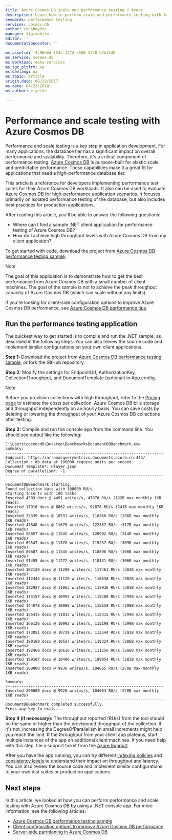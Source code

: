 ```yaml
---
title: Azure Cosmos DB scale and performance testing | Azure
description: Learn how to perform scale and performance testing with Azure Cosmos DB
keywords: performance testing
services: cosmos-db
author: rockboyfor
manager: digimobile
editor: ''
documentationcenter: ''

ms.assetid: f4c96ebd-f53c-427d-a500-3f28fe7b11d0
ms.service: cosmos-db
ms.workload: data-services
ms.tgt_pltfrm: na
ms.devlang: na
ms.topic: article
origin.date: 08/29/2017
ms.date: 04/23/2018
ms.author: v-yeche

---
```

# Performance and scale testing with Azure Cosmos DB

Performance and scale testing is a key step in application development. For many applications, the database tier has a significant impact on overall performance and scalability. Therefore, it's a critical component of performance testing. [Azure Cosmos DB](https://www.azure.cn/home/features/cosmos-db/) is purpose-built for elastic scale and predictable performance. These capabilities make it a great fit for applications that need a high-performance database tier. 

This article is a reference for developers implementing performance test suites for their Azure Cosmos DB workloads. It also can be used to evaluate Azure Cosmos DB for high-performance application scenarios. It focuses primarily on isolated performance testing of the database, but also includes best practices for production applications.

After reading this article, you'll be able to answer the following questions: 

* Where can I find a sample .NET client application for performance testing of Azure Cosmos DB? 
* How do I achieve high throughput levels with Azure Cosmos DB from my client application?

To get started with code, download the project from [Azure Cosmos DB performance testing sample](https://github.com/Azure/azure-documentdb-dotnet/tree/master/samples/documentdb-benchmark). 

> [!NOTE]
> The goal of this application is to demonstrate how to get the best performance from Azure Cosmos DB with a small number of client machines. The goal of the sample is not to achieve the peak throughput capacity of Azure Cosmos DB (which can scale without any limits).
> 
> 

If you're looking for client-side configuration options to improve Azure Cosmos DB performance, see [Azure Cosmos DB performance tips](performance-tips.md).

## Run the performance testing application
The quickest way to get started is to compile and run the .NET sample, as described in the following steps. You can also review the source code and implement similar configurations on your own client applications.

**Step 1:** Download the project from [Azure Cosmos DB performance testing sample](https://github.com/Azure/azure-documentdb-dotnet/tree/master/samples/documentdb-benchmark), or fork the GitHub repository.

**Step 2:** Modify the settings for EndpointUrl, AuthorizationKey, CollectionThroughput, and DocumentTemplate (optional) in App.config.

> [!NOTE]
> Before you provision collections with high throughput, refer to the [Pricing page](https://www.azure.cn/pricing/details/cosmos-db/) to estimate the costs per collection. Azure Cosmos DB bills storage and throughput independently on an hourly basis. You can save costs by deleting or lowering the throughput of your Azure Cosmos DB collections after testing.
> 
> 

**Step 3:** Compile and run the console app from the command line. You should see output like the following:

    C:\Users\cosmosdb\Desktop\Benchmark>DocumentDBBenchmark.exe
    Summary:
    ---------------------------------------------------------------------
    Endpoint: https://arramacquerymetrics.documents.azure.cn:443/
    Collection : db.data at 100000 request units per second
    Document Template*: Player.json
    Degree of parallelism*: -1
    ---------------------------------------------------------------------

    DocumentDBBenchmark starting...
    Found collection data with 100000 RU/s
    Starting Inserts with 100 tasks
    Inserted 4503 docs @ 4491 writes/s, 47070 RU/s (122B max monthly 1KB reads)
    Inserted 17910 docs @ 8862 writes/s, 92878 RU/s (241B max monthly 1KB reads)
    Inserted 32339 docs @ 10531 writes/s, 110366 RU/s (286B max monthly 1KB reads)
    Inserted 47848 docs @ 11675 writes/s, 122357 RU/s (317B max monthly 1KB reads)
    Inserted 58857 docs @ 11545 writes/s, 120992 RU/s (314B max monthly 1KB reads)
    Inserted 69547 docs @ 11378 writes/s, 119237 RU/s (309B max monthly 1KB reads)
    Inserted 80687 docs @ 11345 writes/s, 118896 RU/s (308B max monthly 1KB reads)
    Inserted 91455 docs @ 11272 writes/s, 118131 RU/s (306B max monthly 1KB reads)
    Inserted 102129 docs @ 11208 writes/s, 117461 RU/s (304B max monthly 1KB reads)
    Inserted 112444 docs @ 11120 writes/s, 116538 RU/s (302B max monthly 1KB reads)
    Inserted 122927 docs @ 11063 writes/s, 115936 RU/s (301B max monthly 1KB reads)
    Inserted 133157 docs @ 10993 writes/s, 115208 RU/s (299B max monthly 1KB reads)
    Inserted 144078 docs @ 10988 writes/s, 115159 RU/s (298B max monthly 1KB reads)
    Inserted 155415 docs @ 11013 writes/s, 115415 RU/s (299B max monthly 1KB reads)
    Inserted 166126 docs @ 10992 writes/s, 115198 RU/s (299B max monthly 1KB reads)
    Inserted 173051 docs @ 10739 writes/s, 112544 RU/s (292B max monthly 1KB reads)
    Inserted 180169 docs @ 10527 writes/s, 110324 RU/s (286B max monthly 1KB reads)
    Inserted 192469 docs @ 10616 writes/s, 111256 RU/s (288B max monthly 1KB reads)
    Inserted 199107 docs @ 10406 writes/s, 109054 RU/s (283B max monthly 1KB reads)
    Inserted 200000 docs @ 9930 writes/s, 104065 RU/s (270B max monthly 1KB reads)

    Summary:
    ---------------------------------------------------------------------
    Inserted 200000 docs @ 9928 writes/s, 104063 RU/s (270B max monthly 1KB reads)
    ---------------------------------------------------------------------
    DocumentDBBenchmark completed successfully.
    Press any key to exit...

**Step 4 (if necessary):** The throughput reported (RU/s) from the tool should be the same or higher than the provisioned throughput of the collection. If it's not, increasing the DegreeOfParallelism in small increments might help you reach the limit. If the throughput from your client app plateaus, start multiple instances of the app on additional client machines. If you need help with this step, file a support ticket from the [Azure Support](https://www.azure.cn/support/support-ticket-form).
<!-- Support ticket in [Azure Support](https://www.azure.cn/support/support-ticket-form) -->

After you have the app running, you can try different [indexing policies](indexing-policies.md) and [consistency levels](consistency-levels.md) to understand their impact on throughput and latency. You can also review the source code and implement similar configurations to your own test suites or production applications.

## Next steps
In this article, we looked at how you can perform performance and scale testing with Azure Cosmos DB by using a .NET console app. For more information, see the following articles:

* [Azure Cosmos DB performance testing sample](https://github.com/Azure/azure-documentdb-dotnet/tree/master/samples/documentdb-benchmark)
* [Client configuration options to improve Azure Cosmos DB performance](performance-tips.md)
* [Server-side partitioning in Azure Cosmos DB](partition-data.md)

<!--Update_Description: update meta properties, wording update, update link -->